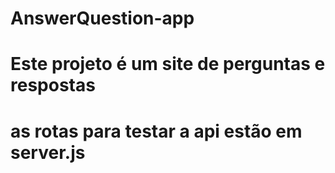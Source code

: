 # AnswerQuestion-app


# Este projeto é um site de perguntas e respostas 
# as rotas  para testar a api estão em server.js
